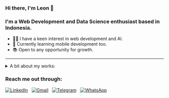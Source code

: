 ### Hi there, I'm Leon 👋
### I'm a Web Development and Data Science enthusiast based in Indonesia.
- 👩‍💻 I have a keen interest in web development and AI.
- 📱 Currently learning mobile development too.
- 📚 Open to any opportunity for growth.

---

<details><summary>A bit about my works:</summary>
  
### My Tech Stacks:
#### Languages:
![PHP](https://img.shields.io/badge/php-%23777BB4.svg?style=for-the-badge&logo=php&logoColor=white)
![Python](https://img.shields.io/badge/python-3670A0?style=for-the-badge&logo=python&logoColor=ffdd54)
![Kotlin](https://img.shields.io/badge/kotlin-%237F52FF.svg?style=for-the-badge&logo=kotlin&logoColor=white)
![HTML5](https://img.shields.io/badge/html5-%23E34F26.svg?style=for-the-badge&logo=html5&logoColor=white)
![CSS3](https://img.shields.io/badge/css3-%231572B6.svg?style=for-the-badge&logo=css3&logoColor=white)
![JavaScript](https://img.shields.io/badge/javascript-%23323330.svg?style=for-the-badge&logo=javascript&logoColor=%23F7DF1E)
![Java](https://img.shields.io/badge/java-%23ED8B00.svg?style=for-the-badge&logo=openjdk&logoColor=white)

#### Web Development:
![Laravel](https://img.shields.io/badge/laravel-%23FF2D20.svg?style=for-the-badge&logo=laravel&logoColor=white)
![FastAPI](https://img.shields.io/badge/FastAPI-005571?style=for-the-badge&logo=fastapi)
![Flask](https://img.shields.io/badge/flask-%23000.svg?style=for-the-badge&logo=flask&logoColor=white)
![Bootstrap](https://img.shields.io/badge/bootstrap-%238511FA.svg?style=for-the-badge&logo=bootstrap&logoColor=white)
![TailwindCSS](https://img.shields.io/badge/tailwindcss-%2338B2AC.svg?style=for-the-badge&logo=tailwind-css&logoColor=white)
![Postman](https://img.shields.io/badge/Postman-FF6C37?style=for-the-badge&logo=postman&logoColor=white)

#### Data Science and ML Engineering:
![TensorFlow](https://img.shields.io/badge/TensorFlow-%23FF6F00.svg?style=for-the-badge&logo=TensorFlow&logoColor=white)
![Keras](https://img.shields.io/badge/Keras-%23D00000.svg?style=for-the-badge&logo=Keras&logoColor=white)
![OpenCV](https://img.shields.io/badge/opencv-%23white.svg?style=for-the-badge&logo=opencv&logoColor=white)
![Matplotlib](https://img.shields.io/badge/Matplotlib-%23ffffff.svg?style=for-the-badge&logo=Matplotlib&logoColor=black)
![NumPy](https://img.shields.io/badge/numpy-%23013243.svg?style=for-the-badge&logo=numpy&logoColor=white)
![Pandas](https://img.shields.io/badge/pandas-%23150458.svg?style=for-the-badge&logo=pandas&logoColor=white)
![scikit-learn](https://img.shields.io/badge/scikit--learn-%23F7931E.svg?style=for-the-badge&logo=scikit-learn&logoColor=white)

#### Mobile Development:
![Android](https://img.shields.io/badge/Android-3DDC84?logo=android&logoColor=white&style=for-the-badge)
![Jetpack Compose](https://img.shields.io/badge/Jetpack%20Compose-4285F4?logo=jetpackcompose&logoColor=white&style=for-the-badge)
![Kotlin](https://img.shields.io/badge/Kotlin-7F52FF?logo=kotlin&logoColor=white&style=for-the-badge)

---

### 📘 My Top Projects
<p align="left">
  <a href="https://github.com/itsLeonB/rekam-medis-elektronik"><img width="270" src="https://denvercoder1-github-readme-stats.vercel.app/api/pin/?username=itsLeonB&repo=rekam-medis-elektronik&theme=dark&hide_border=true&show_icons=false" alt="rekam-medis-elektronik"></a>
  <a href="https://github.com/itsLeonB/workout-recommender"><img width="270" src="https://denvercoder1-github-readme-stats.vercel.app/api/pin/?username=itsLeonB&repo=workout-recommender&theme=dark&hide_border=true&show_icons=false" alt="workout-recommender"></a>
  <a href="https://github.com/itsLeonB/workout-recommender-api"><img width="270" src="https://denvercoder1-github-readme-stats.vercel.app/api/pin/?username=itsLeonB&repo=workout-recommender-api&theme=dark&hide_border=true&show_icons=false" alt="workout-recommender-api"></a>
  <a href="https://github.com/itsLeonB/covid-19-ann"><img width="270" src="https://denvercoder1-github-readme-stats.vercel.app/api/pin/?username=itsLeonB&repo=covid-19-ann&theme=dark&hide_border=true&show_icons=false" alt="covid-19-ann"></a>
  <a href="https://github.com/itsLeonB/toko"><img width="270" src="https://denvercoder1-github-readme-stats.vercel.app/api/pin/?username=itsLeonB&repo=toko&theme=dark&hide_border=true&show_icons=false" alt="toko"></a>
  <a href="https://github.com/itsLeonB/si-capstone"><img width="270" src="https://denvercoder1-github-readme-stats.vercel.app/api/pin/?username=itsLeonB&repo=si-capstone&theme=dark&hide_border=true&show_icons=false" alt="si-capstone"></a>
</p>

---

### Stats
<p>
    <img height=175 alt="GitHub Stats" src="https://github-readme-stats.vercel.app/api?username=itsLeonB&show_icons=true&count_private=true&theme=dark&hide_border=true" />&nbsp;&nbsp;
    <img height=175 alt="Most Used Languages" src="https://github-readme-stats.vercel.app/api/top-langs/?username=itsLeonB&layout=compact&theme=dark&hide_border=true" />&nbsp;&nbsp;
</p>

---

</details>

### Reach me out through:
[![LinkedIn](https://img.shields.io/badge/linkedin-%230077B5.svg?style=for-the-badge&logo=linkedin&logoColor=white)](https://www.linkedin.com/in/ellion-blessan) &nbsp;
[![Gmail](https://img.shields.io/badge/Gmail-D14836?style=for-the-badge&logo=gmail&logoColor=white)](mailto:ellionblessan@gmail.com) &nbsp;
[![Telegram](https://img.shields.io/badge/Telegram-2CA5E0?style=for-the-badge&logo=telegram&logoColor=white)](https://t.me/rleonb7) &nbsp;
[![WhatsApp](https://img.shields.io/badge/WhatsApp-25D366?style=for-the-badge&logo=whatsapp&logoColor=white)](https://wa.me/6282306071010) &nbsp;

